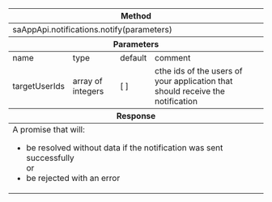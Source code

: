 <table>
	<thead>
		<tr>
			<th colspan="4">Method</th>
		</tr>
	</thead>
	<tbody>
		<tr>
			<td colspan="4">saAppApi.notifications.notify(parameters)</td>
		</tr>
	</tbody>
	<thead>
		<tr>
			<th colspan="4">Parameters</th>
		</tr>
	</thead>
	<tbody>
		<tr>
			<td>name</td>
			<td>type</td>
			<td>default</td>
			<td>comment</td>
		</tr>
		<tr>
			<td>targetUserIds</td>
			<td>array of integers</td>
			<td>[ ]</td>
			<td>cthe ids of the users of your application that should receive the notification</td>
		</tr>
	</tbody>
	<thead>
		<tr>
			<th colspan="4">Response</th>
		</tr>
	</thead>
	<tbody>
		<tr>
			<td colspan="4">
				A promise that will:
				<ul>
					<li>be resolved without data if the notification was sent successfully</li>
					<div>or</div>
					<li>be rejected with an error</li>
				</ul>
			</td>
		</tr>
	</tbody>
</table>
